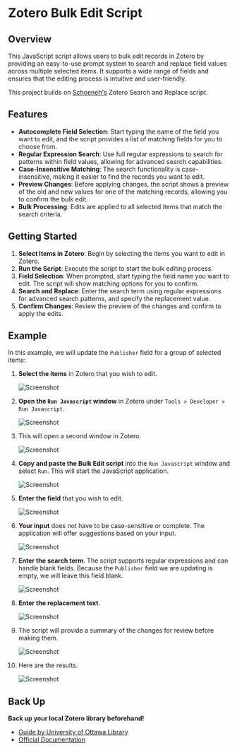 # Zotero Bulk Edit Script

## Overview

This JavaScript script allows users to bulk edit records in Zotero by providing an easy-to-use prompt system to search and replace field values across multiple selected items. It supports a wide range of fields and ensures that the editing process is intuitive and user-friendly.

This project builds on [Schoeneh's](https://github.com/Schoeneh) Zotero Search and Replace script.

## Features

- **Autocomplete Field Selection**: Start typing the name of the field you want to edit, and the script provides a list of matching fields for you to choose from.
- **Regular Expression Search**: Use full regular expressions to search for patterns within field values, allowing for advanced search capabilities.
- **Case-Insensitive Matching**: The search functionality is case-insensitive, making it easier to find the records you want to edit.
- **Preview Changes**: Before applying changes, the script shows a preview of the old and new values for one of the matching records, allowing you to confirm the bulk edit.
- **Bulk Processing**: Edits are applied to all selected items that match the search criteria.

## Getting Started

1. **Select Items in Zotero**: Begin by selecting the items you want to edit in Zotero.
2. **Run the Script**: Execute the script to start the bulk editing process.
3. **Field Selection**: When prompted, start typing the field name you want to edit. The script will show matching options for you to confirm.
4. **Search and Replace**: Enter the search term using regular expressions for advanced search patterns, and specify the replacement value.
5. **Confirm Changes**: Review the preview of the changes and confirm to apply the edits.

## Example

In this example, we will update the `Publisher` field for a group of selected items:

1. **Select the items** in Zotero that you wish to edit.

   ![Screenshot](doc/zotero_0.png)

2. **Open the `Run Javascript` window** in Zotero under `Tools > Developer > Run Javascript`.

   ![Screenshot](doc/zotero_1.png)

3. This will open a second window in Zotero.

   ![Screenshot](doc/zotero_2.png)

4. **Copy and paste the Bulk Edit script** into the `Run Javascript` window and select `Run`. This will start the JavaScript application.

   ![Screenshot](doc/zotero_3.png)

5. **Enter the field** that you wish to edit.

   ![Screenshot](doc/zotero_4.png)

6. **Your input** does not have to be case-sensitive or complete. The application will offer suggestions based on your input.

   ![Screenshot](doc/zotero_5.png)

7. **Enter the search term**. The script supports regular expressions and can handle blank fields. Because the `Publisher` field we are updating is empty, we will leave this field blank.

   ![Screenshot](doc/zotero_6.png)

8. **Enter the replacement text**.

   ![Screenshot](doc/zotero_7.png)

9. The script will provide a summary of the changes for review before making them.

   ![Screenshot](doc/zotero_8.png)

10. Here are the results.

    ![Screenshot](doc/zotero_9.png)

## Back Up

**Back up your local Zotero library beforehand!**

- [Guide by University of Ottawa Library](https://uottawa.libguides.com/how_to_use_zotero/back_up_and_restore)
- [Official Documentation](https://www.zotero.org/support/zotero_data)
